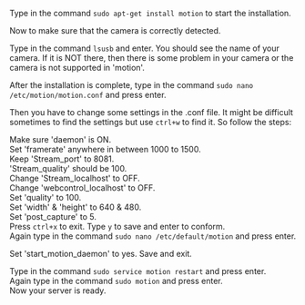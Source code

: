 Type in the command `sudo apt-get install motion` to start the installation.  

Now to make sure that the camera is correctly detected.  

Type in the command `lsusb` and enter. You should see the name of your camera. If it is NOT there, then there is some problem in your camera or the camera is not supported in 'motion'.  

After the installation is complete, type in the command `sudo nano /etc/motion/motion.conf` and press enter.  

Then you have to change some settings in the .conf file. It might be difficult sometimes to find the settings but use `ctrl+w` to find it. So follow the steps:  

Make sure 'daemon' is ON.  
Set 'framerate' anywhere in between 1000 to 1500.  
Keep 'Stream_port' to 8081.  
'Stream_quality' should be 100.  
Change 'Stream_localhost' to OFF.  
Change 'webcontrol_localhost' to OFF.  
Set 'quality' to 100.  
Set 'width' & 'height' to 640 & 480.  
Set 'post_capture' to 5.  
Press `ctrl+x` to exit. Type `y` to save and enter to conform.  
Again type in the command `sudo nano /etc/default/motion` and press enter.  

Set 'start_motion_daemon' to yes. Save and exit.  

Type in the command `sudo service motion restart` and press enter.  
Again type in the command `sudo motion` and press enter.  
Now your server is ready.
